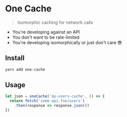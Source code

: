 # One Cache

> Isomorphic caching for network calls

- You're developing against an API
- You don't want to be rate-limited 
- You're developing isomorphically or just don't care 😎

## Install

```sh
yarn add one-cache
```

## Usage

```javascript
let json = oneCache('my-users-cache', () => {
  return fetch('some-api.foo/users')
    .then(response => response.json())
})
```
